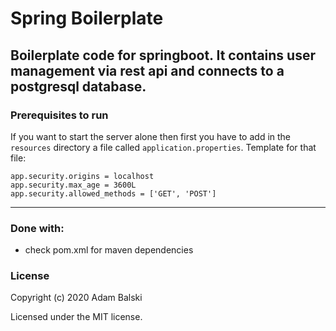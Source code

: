 # Spring Boilerplate
## Boilerplate code for springboot. It contains user management via rest api and connects to a postgresql database.

### Prerequisites to run
If you want to start the server alone then first you have to add in the `resources` directory a file called `application.properties`.
Template for that file:
```
app.security.origins = localhost
app.security.max_age = 3600L
app.security.allowed_methods = ['GET', 'POST']
```
---
### Done with:
* check pom.xml for maven dependencies

### License

Copyright (c) 2020 Adam Balski

Licensed under the MIT license.
